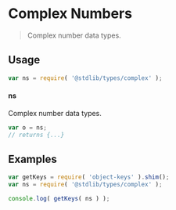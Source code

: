 # Complex Numbers

> Complex number data types.

<section class="usage">

## Usage

```javascript
var ns = require( '@stdlib/types/complex' );
```

#### ns

Complex number data types.

```javascript
var o = ns;
// returns {...}
```

</section>

<!-- /.usage -->

<section class="examples">

## Examples

<!-- TODO: better examples -->

```javascript
var getKeys = require( 'object-keys' ).shim();
var ns = require( '@stdlib/types/complex' );

console.log( getKeys( ns ) );
```

</section>

<!-- /.examples -->

<section class="links">

</section>

<!-- /.links -->
